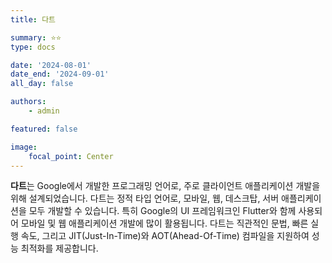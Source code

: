 ```yaml
---
title: 다트

summary: ⭐️⭐️
type: docs

date: '2024-08-01'
date_end: '2024-09-01'
all_day: false

authors:
    - admin

featured: false

image:
    focal_point: Center
---
```

**다트**는 Google에서 개발한 프로그래밍 언어로, 주로 클라이언트 애플리케이션 개발을 위해 설계되었습니다. 다트는 정적 타입 언어로, 모바일, 웹, 데스크탑, 서버 애플리케이션을 모두 개발할 수 있습니다. 특히 Google의 UI 프레임워크인 Flutter와 함께 사용되어 모바일 및 웹 애플리케이션 개발에 많이 활용됩니다. 다트는 직관적인 문법, 빠른 실행 속도, 그리고 JIT(Just-In-Time)와 AOT(Ahead-Of-Time) 컴파일을 지원하여 성능 최적화를 제공합니다.